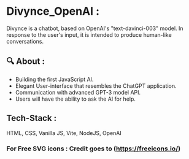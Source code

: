 # Divynce_OpenAI :
Divynce is a chatbot, based on OpenAI's "text-davinci-003" model. In response to the user's input, it is intended to produce human-like conversations.

## 🔍 About :
- Building the first JavaScript AI.
- Elegant User-interface that resembles the ChatGPT application.
- Communication with advanced GPT-3 model API.
- Users will have the ability to ask the AI for help.

## Tech-Stack :
HTML, CSS, Vanilla JS, Vite, NodeJS, OpenAI


### For Free SVG icons : Credit goes to (https://freeicons.io/)
